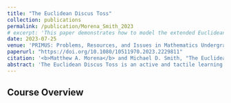 ```yaml
---
title: "The Euclidean Discus Toss"
collection: publications
permalink: /publication/Morena_Smith_2023
# excerpt: 'This paper demonstrates how to model the extended Euclidean algorithm as a frisbee relay.'
date: 2023-07-25
venue: 'PRIMUS: Problems, Resources, and Issues in Mathematics Undergraduate Studies'
paperurl: "https://doi.org/10.1080/10511970.2023.2229811"
citation: '<b>Matthew A. Morena</b> and Michael D. Smith, "The Euclidean Discus Toss", PRIMUS 33(10), pp.41071-1090 (2023). doi: [10.1080/10511970.2023.2229811](https://doi.org/10.1080/10511970.2023.2229811). <a href="https://doi.org/10.1080/10511970.2023.2229811">10.1080/10511970.2023.2229811 style='color:#0000FF'</a> '
abstract: 'The Euclidean Discus Toss is an active and tactile learning activity that models the extended Euclidean algorithm with a frisbee relay. The extended Euclidean algorithm involves both iterative and recursive programming and is regularly taught throughout the mathematics and computer science curricula. The Euclidean Discus Toss invites students to toss and catch frisbees in a collaborative and hands-on effort designed to sharpen modular arithmetic skills, enhance familiarity with iterative and recursive algorithms, and strengthen classroom community. The activity is fun, low-stakes, and can be customized to meet a variety of pedagogical objectives.'
---
```

<!-- Abstract: The Euclidean Discus Toss is an active and tactile learning activity that models the extended Euclidean algorithm with a frisbee relay. The extended Euclidean algorithm involves both iterative and recursive programming and is regularly taught throughout the mathematics and computer science curricula. The Euclidean Discus Toss invites students to toss and catch frisbees in a collaborative and hands-on effort designed to sharpen modular arithmetic skills, enhance familiarity with iterative and recursive algorithms, and strengthen classroom community. The activity is fun, low-stakes, and can be customized to meet a variety of pedagogical objectives. -->

## Course Overview
